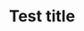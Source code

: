 ---
layout: image
categories: images
nav: false
image: "IMG_0245-3.jpeg"
image-alt: "Test alt text"
title: Test title
---